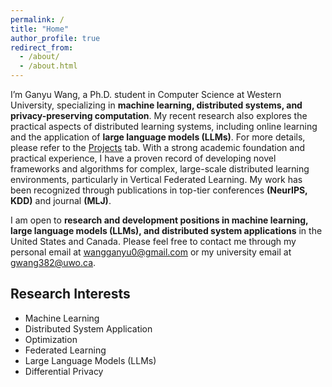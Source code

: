 ```yaml
---
permalink: /
title: "Home"
author_profile: true
redirect_from: 
  - /about/
  - /about.html
---
```


I’m Ganyu Wang, a Ph.D. student in Computer Science at Western University, specializing in **machine learning, distributed systems, and privacy-preserving computation**. My recent research also explores the practical aspects of distributed learning systems, including online learning and the application of **large language models (LLMs)**. For more details, please refer to the [Projects](https://ganyuwang.github.io/projects/) tab. With a strong academic foundation and practical experience, I have a proven record of developing novel frameworks and algorithms for complex, large-scale distributed learning environments, particularly in Vertical Federated Learning. My work has been recognized through publications in top-tier conferences **(NeurIPS, KDD)** and journal **(MLJ)**. 


I am open to **research and development positions in machine learning, large language models (LLMs), and distributed system applications** in the United States and Canada. Please feel free to contact me through my personal email at [wangganyu0@gmail.com](mailto:wangganyu0@gmail.com) or my university email at [gwang382@uwo.ca](mailto:gwang382@uwo.ca).


## Research Interests

- Machine Learning
- Distributed System Application
- Optimization
- Federated Learning
- Large Language Models (LLMs)
- Differential Privacy